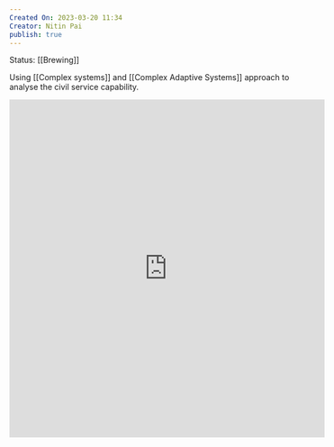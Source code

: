 ```yaml
---
Created On: 2023-03-20 11:34
Creator: Nitin Pai
publish: true
---
```


Status: [[Brewing]]

Using [[Complex systems]] and [[Complex Adaptive Systems]] approach to analyse the civil service capability. 

<iframe 
src="https://embed.kumu.io/22c35de5dfd62f67e4c4b9e907a8f56a" width="560"
 height="600" frameborder="0"></iframe>
 